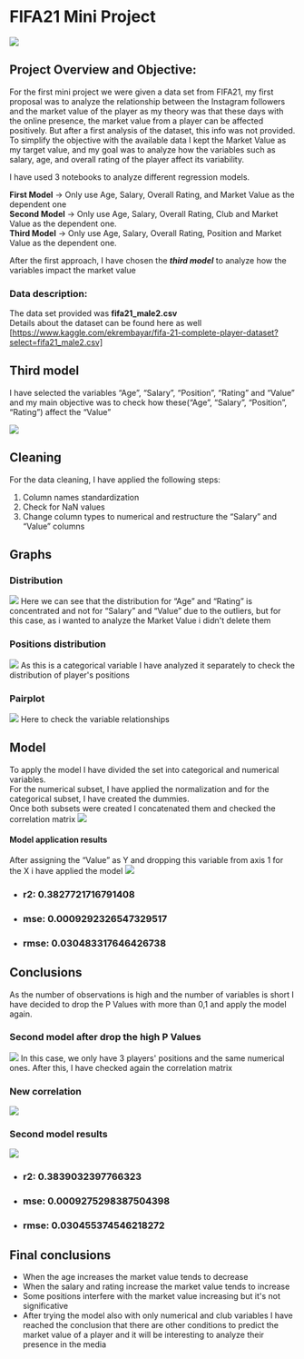 # FIFA21 Mini Project
![](./Images/fifa.png)
## Project Overview and Objective:
For the first mini project we were given a data set from FIFA21, my first proposal was to analyze the relationship between the Instagram followers and the market value of the player as my theory was that these days with the online presence, the market value from a player can be affected positively. But after a first analysis of the dataset, this info was not provided. 
To simplify the objective with the available data I kept the Market Value as my target value, and my goal was to analyze how the variables such as salary, age, and overall rating of the player affect its variability.

I have used 3 notebooks to analyze different regression models.

**First Model** -> Only use Age, Salary, Overall Rating, and Market Value as the dependent one  
**Second Model** -> Only use Age, Salary, Overall Rating, Club and Market Value as the dependent one.  
**Third Model** -> Only use Age, Salary, Overall Rating, Position and Market Value as the dependent one.

After the first approach, I have chosen the ***third model*** to analyze how the variables impact the market value

### Data description:
The data set provided was **fifa21_male2.csv**  
Details about the dataset can be found here as well [https://www.kaggle.com/ekrembayar/fifa-21-complete-player-dataset?select=fifa21_male2.csv]

## Third model
I have selected the variables “Age”, “Salary”, “Position”, “Rating” and “Value” and my main objective was to check how these(“Age”, “Salary”, “Position”, “Rating”) affect the “Value”

![](./Images/head_model.png)

## Cleaning
For the data cleaning, I have applied the following steps:
1. Column names standardization  
2. Check for NaN values 
3. Change column types to numerical and restructure the “Salary” and “Value” columns

## Graphs
### Distribution
![](./Images/Distribution_numerical.png)
Here we can see that the distribution for “Age” and “Rating”  is concentrated and not for “Salary” and “Value” due to the outliers, but for this case, as i wanted to analyze the Market Value i didn't delete them
### Positions distribution
![](./Images/Distribution_Position.png)
As this is a categorical variable I have analyzed it separately to check the distribution of player's positions
### Pairplot
![](./Images/AllVariables.png)
Here to check the variable relationships

## Model 
To apply the model I have divided the set into categorical and numerical variables.     
For the numerical subset, I have applied the normalization and for the categorical subset, I have created the dummies.  
Once both subsets were created I concatenated them and checked the correlation matrix
![](./Images/Matrixfirstcorrelation.png)
#### Model application results
After assigning the “Value” as Y and dropping this variable from axis 1 for the X i have applied the model
![](./Images/Firstmodelposition.png)
- ### r2: 0.3827721716791408
- ### mse: 0.0009292326547329517
- ### rmse: 0.030483317646426738
## Conclusions
As the number of observations is high and the number of variables is short I have decided to drop the P Values with more than 0,1 and apply the model again.

### Second model after drop the high P Values 
![](./Images/Secondmodelhead.png)
In this case, we only have 3 players' positions and the same numerical ones.
After this, I have checked again the correlation matrix 
### New correlation 
![](./Images/secondmodelmatix.png)
### Second model results
![](./Images/Secondmodelposition.png)
- ### r2: 0.3839032397766323
- ### mse: 0.0009275298387504398
- ### rmse: 0.030455374546218272

## Final conclusions
- When the age increases the market value tends to decrease
- When the salary and rating increase the market value tends to increase
- Some positions interfere with the market value increasing but it's not significative
- After trying the model also with only numerical and club variables I have reached the conclusion that there are other conditions to predict the market value of a player and it will be interesting to analyze their presence in the media 
